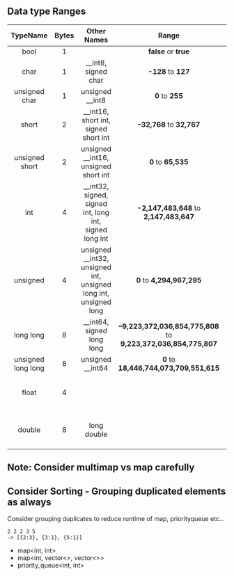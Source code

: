 
## Data type Ranges

| TypeName        | Bytes           | Other Names  | Range | Range E |
|:-------------:|:-------------:|:--------:|:-------------:|:--------:|
| bool        | 1 |  | __false__ or __true__ |  |
| char        | 1 | __int8, signed char  | __-128__ to __127__ |  __-1.28E+02__ to __1.27E+02__|
|   unsigned char        | 1 | unsigned __int8 | __0__ to __255__ | __0__ to __2.55E+02__ |
|       short        | 2 | __int16, short int, signed short int | __–32,768__ to __32,767__ | __-3.27E+04__ to __3.27E+04__ |
|       unsigned short        | 2 | unsigned __int16, unsigned short int |  __0__ to __65,535__ | __0__ to __6.55E+04__ |
| int        | 4 | __int32, signed, signed int, long int, signed long int  | __-2,147,483,648__  to  __2,147,483,647__ | __-2.14E+09 to 2.14E+09__ |
| unsigned        | 4 | unsigned __int32, unsigned int, unsigned long int, unsigned long | __0__ to __4,294,967,295__ | __0__ to __4.29E+09__ |
|       long long        | 8 | __int64, signed long long |  __–9,223,372,036,854,775,808__ to __9,223,372,036,854,775,807__ | __-9.22E+18__ to __9.22E+18__ |
|       unsigned long long        | 8 | unsigned __int64 |  __0__ to __18,446,744,073,709,551,615__ | __0__ to __1.84E+19__ |
|       float        | 4 |  |   | Min: __1.17E-38__ - Max: __3.4E+38__ |
|       double        | 8 | long double |   | Min: __2.22E-308__ - Max: __1.79E+308__ |

## Note: Consider multimap vs map carefully

## Consider Sorting - Grouping duplicated elements as always 
Consider grouping duplicates to reduce runtime of map, priorityqueue etc...

    2 2 2 3 5
    -> [{2:3}, {3:1}, {5:1}]
    
- map<int, int>
- map<int, vector<>, vector<>>
- priority_queue<int, int>
